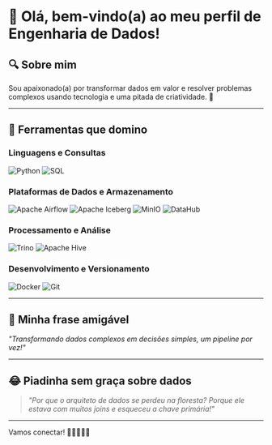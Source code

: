 # 👋 Olá, bem-vindo(a) ao meu perfil de Engenharia de Dados!

## 🔍 Sobre mim
Sou apaixonado(a) por transformar dados em valor e resolver problemas complexos usando tecnologia e uma pitada de criatividade. 🚀

---

## 🚀 Ferramentas que domino

### Linguagens e Consultas
![Python](https://img.shields.io/badge/-Python-3776AB?style=flat&logo=python&logoColor=white)
![SQL](https://img.shields.io/badge/-SQL-4479A1?style=flat&logo=postgresql&logoColor=white)

### Plataformas de Dados e Armazenamento
![Apache Airflow](https://img.shields.io/badge/-Apache%20Airflow-017CEE?style=flat&logo=apache-airflow&logoColor=white)
![Apache Iceberg](https://img.shields.io/badge/-Apache%20Iceberg-50C878?style=flat&logo=apache&logoColor=white)
![MinIO](https://img.shields.io/badge/-MinIO-FF3737?style=flat&logo=minio&logoColor=white)
![DataHub](https://img.shields.io/badge/-DataHub-FF5A5F?style=flat&logo=datahub&logoColor=white)

### Processamento e Análise
![Trino](https://img.shields.io/badge/-Trino-8C489F?style=flat&logo=apache-hive&logoColor=white)
![Apache Hive](https://img.shields.io/badge/-Apache%20Hive-FDEE21?style=flat&logo=apache&logoColor=black)

### Desenvolvimento e Versionamento
![Docker](https://img.shields.io/badge/-Docker-2496ED?style=flat&logo=docker&logoColor=white)
![Git](https://img.shields.io/badge/-Git-F05032?style=flat&logo=git&logoColor=white)

---

## 🌟 Minha frase amigável
_"Transformando dados complexos em decisões simples, um pipeline por vez!"_

---

## 😂 Piadinha sem graça sobre dados

> _"Por que o arquiteto de dados se perdeu na floresta? Porque ele estava com muitos joins e esqueceu a chave primária!"_

---

Vamos conectar! 🚀👩‍💻👨‍💻
